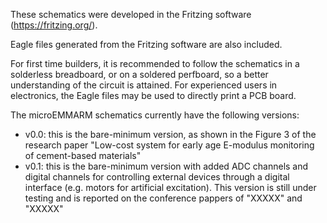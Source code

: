 These schematics were developed in the Fritzing software (https://fritzing.org/).

Eagle files generated from the Fritzing software are also included.

For first time builders, it is recommended to follow the schematics in a solderless breadboard, or on a soldered perfboard, so a better understanding of the circuit is attained. For experienced users in electronics, the Eagle files may be used to directly print a PCB board.

The microEMMARM schematics currently have the following versions:

- v0.0: this is the bare-minimum version, as shown in the Figure 3 of the research paper "Low-cost system for early age E-modulus monitoring of cement-based materials"
- v0.1: this is the bare-minimum version with added ADC channels and digital channels for controlling external devices through a digital interface (e.g. motors for artificial excitation). This version is still under testing and is reported on the conference pappers of "XXXXX" and "XXXXX"
